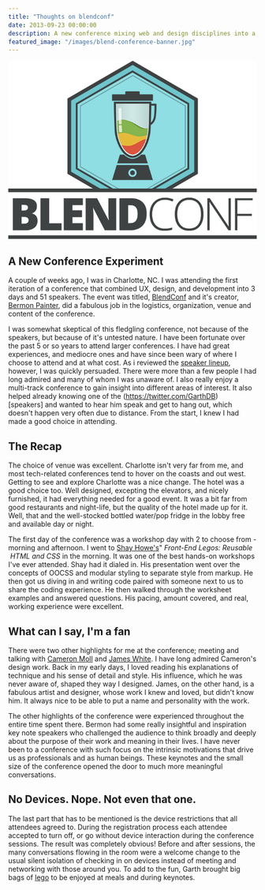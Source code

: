 ```yaml
---
title: "Thoughts on blendconf"
date: 2013-09-23 00:00:00
description: A new conference mixing web and design disciplines into a harmonious whole
featured_image: "/images/blend-conference-banner.jpg"
---
```


![](/images/blend-conference-logo.png)

## A New Conference Experiment

A couple of weeks ago, I was in Charlotte, NC. I was attending the first iteration of a conference that combined UX, design, and development into 3 days and 51 speakers. The event was titled, [BlendConf](http://www.blendconf.com/) and it's creator, [Bermon Painter](https://twitter.com/bermonpainter), did a fabulous job in the logistics, organization, venue and content of the conference.

I was somewhat skeptical of this fledgling conference, not because of the speakers, but because of it's untested nature. I have been fortunate over the past 5 or so years to attend larger conferences. I have had great experiences, and mediocre ones and have since been wary of where I choose to attend and at what cost. As i reviewed the [speaker lineup](http://www.blendconf.com/speakers/), however, I was quickly persuaded. There were more than a few people I had long admired and many of whom I was unaware of. I also really enjoy a multi-track conference to gain insight into different areas of interest. It also helped already knowing one of the (https://twitter.com/GarthDB) [speakers] and wanted to hear him speak and get to hang out, which doesn't happen very often due to distance. From the start, I knew I had made a good choice in attending.

## The Recap

The choice of venue was excellent. Charlotte isn't very far from me, and most tech-related conferences tend to hover on the coasts and out west. Getting to see and explore Charlotte was a nice change. The hotel was a good choice too. Well designed, excepting the elevators, and nicely furnished, it had everything needed for a good event. It was a bit far from good restaurants and night-life, but the quality of the hotel made up for it. Well, that and the well-stocked bottled water/pop fridge in the lobby free and available day or night.

The first day of the conference was a workshop day with 2 to choose from - morning and afternoon. I went to [Shay Howe's](https://twitter.com/shayhowe)" _Front-End Legos: Reusable  HTML and CSS_ in the morning. It was one of the best hands-on workshops I've ever attended. Shay had it dialed in. His presentation went over the concepts of OOCSS and modular styling to separate style from markup. He then got us diving in and writing code paired with someone next to us to share the coding experience. He then walked through the worksheet examples and answered questions. His pacing, amount covered, and real, working experience were excellent.

## What can I say, I'm a fan

There were two other highlights for me at the conference; meeting and talking with [Cameron Moll](https://twitter.com/cameronmoll) and [James White](https://twitter.com/Signalnoise). I have long admired Cameron's design work. Back in my early days, I loved reading his explanations of technique and his sense of detail and style. His influence, which he was never aware of, shaped they way I designed. James, on the other hand, is a fabulous artist and designer, whose work I knew and loved, but didn't know him. It always nice to be able to put a name and personality with the work.

The other highlights of the conference were experienced throughout the entire time spent there. Bermon had some really insightful and inspiration key note speakers who challenged the audience to think broadly and deeply about the purpose of their work and meaning in their lives. I have never been to a conference with such focus on the intrinsic motivations that drive us as professionals and as human beings. These keynotes and the small size of the conference opened the door to much more meaningful conversations.

## No Devices. Nope. Not even that one.

The last part that has to be mentioned is the device restrictions that all attendees agreed to. During the registration process each attendee accepted to turn off, or go without device interaction during the conference sessions. The result was completely obvious! Before and after sessions, the many conversations flowing in the room were a welcome change to the usual silent isolation of checking in on devices instead of meeting and networking with those around you. To add to the fun, Garth brought big bags of [lego](http://instagram.com/p/d7V2Zphrxk/) to be enjoyed at meals and during keynotes.
